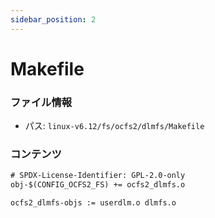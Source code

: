 ```yaml
---
sidebar_position: 2
---
```

# Makefile

### ファイル情報

- パス: `linux-v6.12/fs/ocfs2/dlmfs/Makefile`

### コンテンツ

```txt
# SPDX-License-Identifier: GPL-2.0-only
obj-$(CONFIG_OCFS2_FS) += ocfs2_dlmfs.o

ocfs2_dlmfs-objs := userdlm.o dlmfs.o

```

